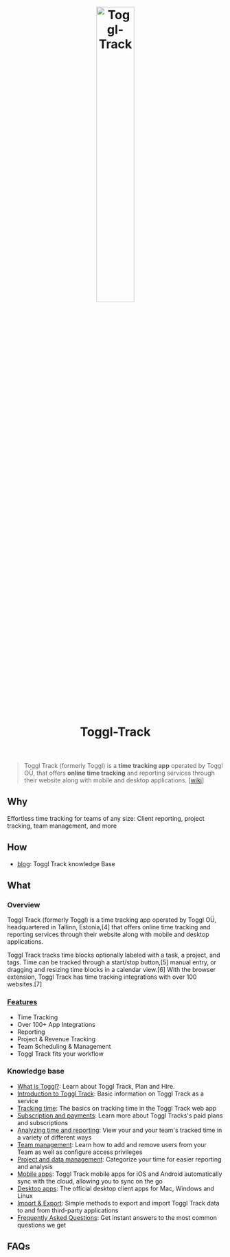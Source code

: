 <h1 align="center">
<br>
	<a href="https://www.wikiwand.com/en/Toggl_Track">
  <img src="https://i.imgur.com/p7ZR8dq.png" alt="Toggl-Track" width=42%">
  </a>
  <br><br>
Toggl-Track
  <br><br>
</h1>

> Toggl Track (formerly Toggl) is a **time tracking app** operated by Toggl OÜ, that offers **online time tracking** and reporting services through their website along with mobile and desktop applications. [[wiki](https://www.wikiwand.com/en/Toggl_Track)]

## Why 

Effortless time tracking for teams of any size: Client reporting, project tracking, team management, and more



## How

* [blog](https://support.toggl.com/en/): Toggl Track knowledge Base

## What 

### Overview

Toggl Track (formerly Toggl) is a time tracking app operated by Toggl OÜ, headquartered in Tallinn, Estonia,[4] that offers online time tracking and reporting services through their website along with mobile and desktop applications.

Toggl Track tracks time blocks optionally labeled with a task, a project, and tags. Time can be tracked through a start/stop button,[5] manual entry, or dragging and resizing time blocks in a calendar view.[6] With the browser extension, Toggl Track has time tracking integrations with over 100 websites.[7]

### [Features](https://toggl.com/track/features/)

* Time Tracking
* Over 100+ App Integrations
* Reporting
* Project & Revenue Tracking
* Team Scheduling & Management
* Toggl Track fits your workflow

### Knowledge base

* [What is Toggl?](https://support.toggl.com/en/collections/2508969-what-is-toggl): Learn about Toggl Track, Plan and Hire.
* [Introduction to Toggl Track](https://support.toggl.com/en/collections/1461327-introduction-to-toggl-track): Basic information on Toggl Track as a service
* [Tracking time](https://support.toggl.com/en/collections/1461333-tracking-time): The basics on tracking time in the Toggl Track web app
* [Subscription and payments](https://support.toggl.com/en/collections/1148636-subscription-and-payments): Learn more about Toggl Tracks's paid plans and subscriptions
* [Analyzing time and reporting](https://support.toggl.com/en/collections/1148692-analyzing-time-and-reporting): View your and your team's tracked time in a variety of different ways
* [Team management](https://support.toggl.com/en/collections/1148653-team-management): Learn how to add and remove users from your Team as well as configure access privileges
* [Project and data management](https://support.toggl.com/en/collections/1148660-project-and-data-management): Categorize your time for easier reporting and analysis
* [Mobile apps](https://support.toggl.com/en/collections/1148649-mobile-apps): Toggl Track mobile apps for iOS and Android automatically sync with the cloud, allowing you to sync on the go
* [Desktop apps](https://support.toggl.com/en/collections/1148644-desktop-apps): The official desktop client apps for Mac, Windows and Linux
* [Import & Export](https://support.toggl.com/en/collections/1148668-import-export): Simple methods to export and import Toggl Track data to and from third-party applications
* [Frequently Asked Questions](https://support.toggl.com/en/collections/1148623-frequently-asked-questions): Get instant answers to the most common questions we get



## FAQs


